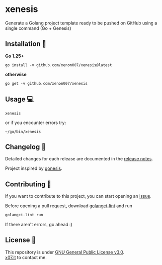 # xenesis

Generate a Golang project template ready to be pushed on GitHub using a single command (Go + Genesis)

Installation 📡
-------

**Go 1.25+**

```console
go install -v github.com/xenon007/xenesis@latest
```

**otherwise**

```console
go get -v github.com/xenon007/xenesis
```

Usage 💻
-------

```console
xenesis
```

or if you encounter errors try:

```console
~/go/bin/xenesis
```

Changelog 📌
-------

Detailed changes for each release are documented in the [release notes](https://github.com/xenon007/xenesis/releases).

Project inspired by [gonesis](https://github.com/edoardottt/gonesis).

Contributing 🤝
------

If you want to contribute to this project, you can start opening an [issue](https://github.com/xenon007/xenesis/issues).

Before opening a pull request, download [golangci-lint](https://golangci-lint.run/usage/install/) and run

```bash
golangci-lint run
```

If there aren't errors, go ahead :)

License 📝
-------

This repository is under [GNU General Public License v3.0](https://github.com/xenon007/xenesis/blob/main/LICENSE).  
[x07.it](https://x07.it) to contact me.
